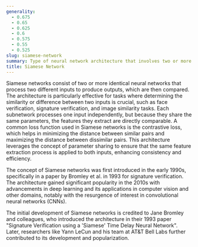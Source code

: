 ```yaml
---
generality:
  - 0.675
  - 0.65
  - 0.625
  - 0.6
  - 0.575
  - 0.55
  - 0.525
slug: siamese-network
summary: Type of neural network architecture that involves two or more identical subnetworks sharing the same parameters and weights, typically used for tasks like similarity learning and verification.
title: Siamese Network
---
```


Siamese networks consist of two or more identical neural networks that process two different inputs to produce outputs, which are then compared. The architecture is particularly effective for tasks where determining the similarity or difference between two inputs is crucial, such as face verification, signature verification, and image similarity tasks. Each subnetwork processes one input independently, but because they share the same parameters, the features they extract are directly comparable. A common loss function used in Siamese networks is the contrastive loss, which helps in minimizing the distance between similar pairs and maximizing the distance between dissimilar pairs. This architecture leverages the concept of parameter sharing to ensure that the same feature extraction process is applied to both inputs, enhancing consistency and efficiency.

The concept of Siamese networks was first introduced in the early 1990s, specifically in a paper by Bromley et al. in 1993 for signature verification. The architecture gained significant popularity in the 2010s with advancements in deep learning and its applications in computer vision and other domains, notably with the resurgence of interest in convolutional neural networks (CNNs).

The initial development of Siamese networks is credited to Jane Bromley and colleagues, who introduced the architecture in their 1993 paper "Signature Verification using a 'Siamese' Time Delay Neural Network". Later, researchers like Yann LeCun and his team at AT&T Bell Labs further contributed to its development and popularization.
